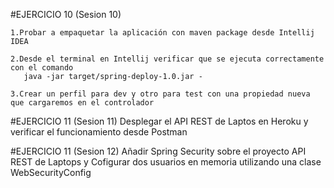 #EJERCICIO 10 (Sesion 10)

    1.Probar a empaquetar la aplicación con maven package desde Intellij IDEA 

    2.Desde el terminal en Intellij verificar que se ejecuta correctamente con el comando
       java -jar target/spring-deploy-1.0.jar -

    3.Crear un perfil para dev y otro para test con una propiedad nueva que cargaremos en el controlador


#EJERCICIO 11 (Sesion 11)
    Desplegar el API REST de Laptos en Heroku y verificar el funcionamiento desde Postman
    

#EJERCICIO 11 (Sesion 12)
Añadir Spring Security sobre el proyecto API REST de Laptops y Cofigurar dos usuarios en memoria utilizando una clase WebSecurityConfig
